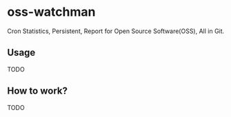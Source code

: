 # oss-watchman
Cron Statistics, Persistent, Report for Open Source Software(OSS), All in Git.

<!-- OSS-REPORT:START - Do not remove or modify this section -->
<!-- OSS-REPORT:END -->

## Usage
TODO

## How to work?
TODO
